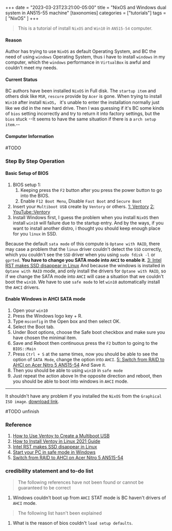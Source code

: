 +++
date = "2023-03-23T23:21:00-05:00"
title = "NixOS and Windows dual system in AN515-55 machine"
[taxonomies]
    categories = ["tutorials"]
    tags = [ "NixOS" ]
+++

> This is a tutorial of install `NixOS` and `Win10` in `AN515-54` computer.

<!-- more -->

#### Reason 

Author has trying to use `NixOS` as default Operating System, and BC the need of using `windows` Operating System, thus i have to install `windows` in my computer, which the `windows` performance in `VirtualBox` is awful and couldn't meet my needs.

#### Current Status

BC authors have been installed `NixOS` in Full disk. The `startup item` and others disk like `MSR`, `rescure` provide by `Acer` is gone.
When trying to install `Win10` after install `NixOS`， it's unable to enter the installation normally just like we did in the new hard drive. Then I was guessing if it's BC some kinds of `bios` setting incorrectly and try to return it into factory settings, but the `bios` stuck --It seems to have the same situation if there is a `arch setup item`.--

#### Computer Information

#TODO

### Step By Step Operation

#### Basic Setup of BIOS

1. BIOS setup 1:
    1. Keeping press the `F2` button after you press the power button to go into the BIOS.
    2. Enable `F12 Boot Menu`, Disable `Fast Boot` and `Secure Boot`
2. Insert your `Multiboot USB` create by `Ventory` or others. [1: Ventory](https://www.uubyte.com/blog/how-to-use-ventoy-to-create-a-multiboot-usb/) [2: YouTube::Ventory](https://www.youtube.com/watch?v=n8dnTmHMlWU)
3. Install Windows first, I guess the problem when you install `NixOS` then install `win10` will failure due to the startup entry. And by the ways, if you want to install another distro, i thought you should keep enough place for you `linux` in SSD. 

Because the default `sata mode` of this compute is `Optane with RAID`, there may case a problem that the `linux` driver couldn't detect the `SSD` correctly, which you couldn't see the `SSD` driver when you using `sudo fdisk -l` or `gprted`. **You have to change you SATA mode into `AHCI` to enable it**. [3: Intel RST makes SSD disappear in Linux](https://superuser.com/questions/1655079/intel-rst-makes-ssd-disappear-in-linux) And because the windows is installed in `Optane with RAID` mode, and only install the drivers for `Optane with RAID`, so if we change the SATA mode into `AHCI` will case a situation that we couldn't boot the `win10`. We have to use `safe mode` to let `win10` automatically install the `AHCI` drivers.

#### Enable Windows in AHCI SATA mode

1. Open your `win10`
2. Press the Windows logo key + R.
3. Type `msconfig` in the Open box and then select OK. 
4. Select the Boot tab.
5. Under Boot options, choose the Safe boot checkbox and make sure you have chosen the minimal item.
6. Save and Reboot then continuous press the `F2` button to going to the `BIOS::Main`
7. Press `Ctrl + S` at the same times, now you should be able to see the option of `SATA Mode`, change the option into `AHCI`. [5: Switch from RAID to AHCI on Acer Nitro 5 AN515-54](https://community.acer.com/en/discussion/592158/switch-from-raid-to-ahci-on-acer-nitro-5-an515-54) And Save it.
8. Then you should be able to using `win10` in `safe mode`
9. Just repeat the action above In the opposite direction and reboot, then you should be able to boot into windows in `AHCI` mode.

<hr></hr>

It shouldn't have any problem if you installed the `NixOS` from the `Graphical ISO image`. [download link](https://nixos.org/download.html).

#TODO unfinish









### Reference

1. [ How to Use Ventoy to Create a Multiboot USB ](https://www.uubyte.com/blog/how-to-use-ventoy-to-create-a-multiboot-usb/)
2. [ How to Install Ventoy in Linux 2021 Guide ](https://www.youtube.com/watch?v=n8dnTmHMlWU)
3. [ Intel RST makes SSD disappear in Linux ](https://superuser.com/questions/1655079/intel-rst-makes-ssd-disappear-in-linux)
4. [Start your PC in safe mode in Windows](https://support.microsoft.com/en-us/windows/start-your-pc-in-safe-mode-in-windows-92c27cff-db89-8644-1ce4-b3e5e56fe234)
5. [Switch from RAID to AHCI on Acer Nitro 5 AN515-54](https://community.acer.com/en/discussion/592158/switch-from-raid-to-ahci-on-acer-nitro-5-an515-54)

### credibility statement and to-do list  
 
> The following references have not been found or cannot be guaranteed to be correct 

1. Windows couldn't boot up from `AHCI` STAT mode is BC haven't drivers of `AHCI` mode.

> The following list hasn't been explained

1. What is the reason of bios couldn't `load setup defaults`.
